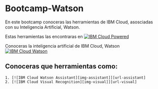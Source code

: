 # Bootcamp-Watson
En este bootcamp conoceras las herramientas de IBM Cloud, asosciadas con su Inteligencia Artificial, Watson.

Estas herramientas las encontraras en [![IBM Cloud Powered][img-ibmcloud-powered]][url-ibmcloud]

Conoceras la inteligencia artificial de IBM Cloud, Watson [![IBM Cloud Watson][img-ibmcloud-watson]][url-ibmcloud-watson]

## Conoceras que herramientas como:
    1. [![IBM Cloud Watson Assistant][img-assistant]][url-assistant]
    2. [![IBM Cloud Visual Recognition][img-visual]][url-visual]


[img-ibmcloud-powered]: https://img.shields.io/badge/IBM%20Cloud-Powered-blue.svg
[url-ibmcloud]: https://www.ibm.com/cloud/
[img-ibmcloud-watson]: https://img.shields.io/badge/IBM%20Cloud-Watson-blue.svg
[url-ibmcloud-watson]: https://www.ibm.com/watson
[img-assistant]: https://img.shields.io/badge/IBM%20Cloud-WatsonAssistant-blue.svg
[url-assistant]: https://www.ibm.com/cloud/watson-assistant/
[img-visual]: https://img.shields.io/badge/IBM%20Cloud-WatsonVisualRecongnition-blue.svg
[url-visual]: https://www.ibm.com/cloud/watson-visual-recognition
